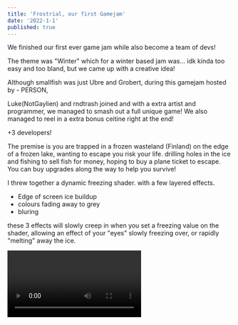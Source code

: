 ```yaml
---
title: 'Frostrial, our first Gamejam'
date: '2022-1-1'
published: true
---
```


We finished our first ever game jam while also become a team of devs!

The theme was "Winter" which for a winter based jam was... idk kinda too easy and too bland, but we came up with a creative idea!

Although smallfish was just Ubre and Grobert, during this gamejam hosted by - PERSON,

Luke(NotGaylien) and rndtrash joined and with a extra artist and programmer, we managed to smash out a full unique game!
We also managed to reel in a extra bonus ceitine right at the end!

+3 developers!

<Heading title="The Game?" />

The premise is you are trapped in a frozen wasteland (Finland) on the edge of a frozen lake, wanting to escape you risk your life.
drilling holes in the ice and fishing to sell fish for money, hoping to buy a plane ticket to escape.
You can buy upgrades along the way to help you survive!

<Heading title="PostProcessing" caption="By Luke" />

I threw together a dynamic freezing shader.
with a few layered effects.

- Edge of screen ice buildup
- colours fading away to grey
- bluring

these 3 effects will slowly creep in when you set a freezing value on the shader, allowing an effect of your "eyes" slowly freezing over, or rapidly "melting" away the ice.

<Video src="frosty_pp.mp4" />

This is a really nice visual indicator of how cold you are and how much more cold you can withstand before you lose.

<Heading title="Props and Clothing" caption="By Luke" />

I really wanted custom clothing.

No game up to this point has done custom clothing, so i threw together some basic clothes that could be recoloured.
There isnt much detail, but you will never be close enough to see any detail anyway.
<Img src="clothes.png" />

I also dealt with a any props and hard surface models, be that the fishing rods, tools, cabin, bench and so on.
these were all quick and easy pushed out models.
<Img src="props.png" />

<Heading title="Particles" caption="By Luke and Ubre" />

Every good games needs some particles.
So I (Luke) quickly threw together some

- water particles
- nice stinky and flies particles ( this will help you to find tiny fish you might not be able to notice! )

<Video src="stinky_flies.mp4" />

Ubre
HEHEHE HAHAHA WORMS!!!! ARGHHH FIRE FIRE FIRE!!!!

